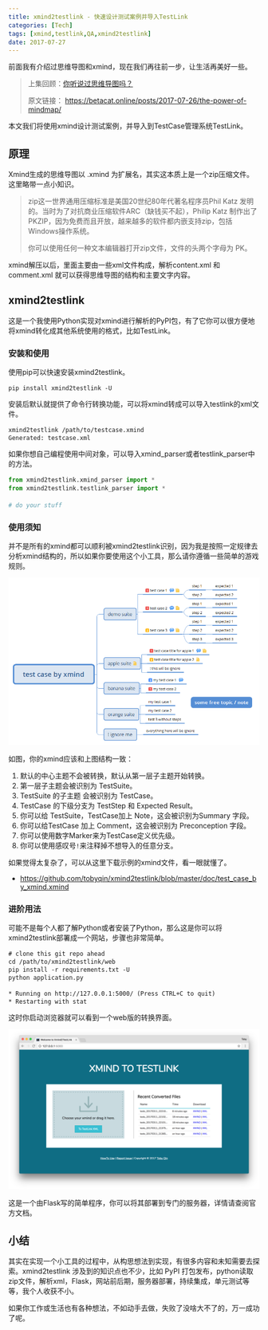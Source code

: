 ```yaml
---
title: xmind2testlink - 快速设计测试案例并导入TestLink
categories: [Tech]
tags: [xmind,testlink,QA,xmind2testlink]
date: 2017-07-27
---
```


前面我有介绍过思维导图和xmind，现在我们再往前一步，让生活再美好一些。

> 上集回顾：[你听说过思维导图吗？](https://betacat.online/posts/2017-07-26/the-power-of-mindmap/)
>
> 原文链接： https://betacat.online/posts/2017-07-26/the-power-of-mindmap/

本文我们将使用xmind设计测试案例，并导入到TestCase管理系统TestLink。

## 原理

Xmind生成的思维导图以 .xmind 为扩展名，其实这本质上是一个zip压缩文件。这里略带一点小知识。

> zip这一世界通用压缩标准是美国20世纪80年代著名程序员Phil Katz 发明的。当时为了对抗商业压缩软件ARC（缺钱买不起），Philip Katz 制作出了PKZIP，因为免费而且开放，越来越多的软件都内嵌支持zip，包括Windows操作系统。
>
> 你可以使用任何一种文本编辑器打开zip文件，文件的头两个字母为 PK。

xmind解压以后，里面主要由一些xml文件构成，解析content.xml 和 comment.xml 就可以获得思维导图的结构和主要文字内容。

## xmind2testlink

这是一个我使用Python实现对xmind进行解析的PyPI包，有了它你可以很方便地将xmind转化成其他系统使用的格式，比如TestLink。

### 安装和使用

使用pip可以快速安装xmind2testlink。

```
pip install xmind2testlink -U
```

安装后默认就提供了命令行转换功能，可以将xmind转成可以导入testlink的xml文件。

```
xmind2testlink /path/to/testcase.xmind
Generated: testcase.xml
```

如果你想自己编程使用中间对象，可以导入xmind_parser或者testlink_parser中的方法。

```python
from xmind2testlink.xmind_parser import *
from xmind2testlink.testlink_parser import *

# do your stuff
```
### 使用须知

并不是所有的xmind都可以顺利被xmind2testlink识别，因为我是按照一定规律去分析xmind结构的，所以如果你要使用这个小工具，那么请你遵循一些简单的游戏规则。

![xmind 设计TestCase 示例](images/test_case_by_xmind.png)

如图，你的xmind应该和上图结构一致：

1. 默认的中心主题不会被转换，默认从第一层子主题开始转换。
2. 第一层子主题会被识别为 TestSuite。
3. TestSuite 的子主题 会被识别为 TestCase。
4. TestCase 的下级分支为 TestStep 和 Expected Result。
5. 你可以给 TestSuite，TestCase加上 Note，这会被识别为Summary 字段。
6. 你可以给TestCase 加上 Comment，这会被识别为 Preconception 字段。
7. 你可以使用数字Marker来为TestCase定义优先级。
8. 你可以使用感叹号`!`来注释掉不想导入的任意分支。


如果觉得太复杂了，可以从这里下载示例的xmind文件，看一眼就懂了。

- https://github.com/tobyqin/xmind2testlink/blob/master/doc/test_case_by_xmind.xmind

### 进阶用法

可能不是每个人都了解Python或者安装了Python，那么这是你可以将xmind2testlink部署成一个网站，步骤也非常简单。

```
# clone this git repo ahead
cd /path/to/xmind2testlink/web
pip install -r requirements.txt -U
python application.py

* Running on http://127.0.0.1:5000/ (Press CTRL+C to quit)
* Restarting with stat
```

这时你启动浏览器就可以看到一个web版的转换界面。

![xmind2testlink web](images/xmind2testlink_web.png)

这是一个由Flask写的简单程序，你可以将其部署到专门的服务器，详情请查阅官方文档。

## 小结

其实在实现一个小工具的过程中，从构思想法到实现，有很多内容和未知需要去探索。xmind2testlink 涉及到的知识点也不少，比如 PyPI 打包发布，python读取zip文件，解析xml，Flask，网站前后期，服务器部署，持续集成，单元测试等等，我个人收获不小。

如果你工作或生活也有各种想法，不如动手去做，失败了没啥大不了的，万一成功了呢。